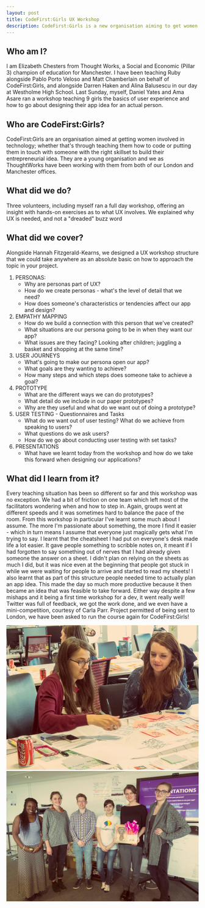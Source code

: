 ```yaml
---
layout: post
title: CodeFirst:Girls UX Workshop
description: CodeFirst:Girls is a new organisation aiming to get women into technology, which is more than just about coding! Here are my thoughts and my journey from running a one-day course with hands-on exercises around User Experience.
---
```



## Who am I?
I am Elizabeth Chesters from Thought Works, a Social and Economic (Pillar 3) champion of education for Manchester. I have been teaching Ruby alongside Pablo Porto Veloso and Matt Chamberlain on behalf of CodeFirst:Girls, and alongside Darren Haken and Alina Balusescu in our day at Westholme High School. Last Sunday, myself, Daniel Yates and Ama Asare ran a workshop teaching 9 girls the basics of user experience and how to go about designing their app idea for an actual person. 
 
## Who are CodeFirst:Girls?
CodeFirst:Girls are an organisation aimed at getting women involved in technology; whether that's through teaching them how to code or putting them in touch with someone with the right skillset to build their entrepreneurial idea. They are a young organisation and we as ThoughtWorks have been working with them from both of our London and Manchester offices.

## What did we do?
Three volunteers, including myself ran a full day workshop, offering an insight with hands-on exercises as to what UX involves. We explained why UX is needed, and not a "dreaded" buzz word

## What did we cover?
Alongside Hannah Fitzgerald-Kearns, we designed a UX workshop structure that we could take anywhere as an absolute basic on how to approach the topic in your project.

1. PERSONAS:
    - Why are personas part of UX?
    - How do we create personas - what's the level of detail that we need?
    - How does someone's characteristics or tendencies affect our app and design?
2. EMPATHY MAPPING
    - How do we build a connection with this person that we've created?
    - What situations are our persona going to be in when they want our app?
    - What issues are they facing? Looking after children; juggling a basket and shopping at the same time?
3. USER JOURNEYS
     - What's going to make our persona open our app?
     - What goals are they wanting to achieve?
     - How many steps and which steps does someone take to achieve a goal?
4. PROTOTYPE
     - What are the different ways we can do prototypes?
     - What detail do we include in our paper prototypes?
     - Why are they useful and what do we want out of doing a prototype?
5. USER TESTING - Questionnaires and Tasks
     - What do we want out of user testing? What do we achieve from speaking to users?
     - What questions do we ask users?
     - How do we go about conducting user testing with set tasks?
6. PRESENTATIONS
     - What have we learnt today from the workshop and how do we take this forward when designing our applications?
    
## What did I learn from it?
Every teaching situation has been so different so far and this workshop was no exception. We had a bit of friction on one team which left most of the facilitators wondering when and how to step in. Again, groups went at different speeds and it was sometimes hard to balance the pace of the room. From this workshop in particular I've learnt some much about I assume. The more I'm passionate about something, the more I find it easier - which in turn means I assume that everyone just magically gets what I'm trying to say. I learnt that the cheatsheet I had put on everyone's desk made life a lot easier. It gave people something to scribble notes on, it meant if I had forgotten to say something out of nerves that I had already given someone the answer on a sheet. I didn't plan on relying on the sheets as much I did, but it was nice even at the beginning that people got stuck in while we were waiting for people to arrive and started to read my sheets!
I also learnt that as part of this structure people needed time to actually plan an app idea. This made the day so much more productive because it then became an idea that was feasible to take forward. Either way despite a few mishaps and it being a first time workshop for a dev, it went really well! Twitter was full of feedback, we got the work done, and we even have a mini-competition, courtesy of Carla Parr. Project permitted of being sent to London, we have been asked to run the course again for CodeFirst:Girls!

<div class="images">
     <img class="two left same-height rounded" src="/images/posts/ux_1.jpg">
     <img class="two right same-height rounded" src="/images/posts/ux_2.jpg">
</div>